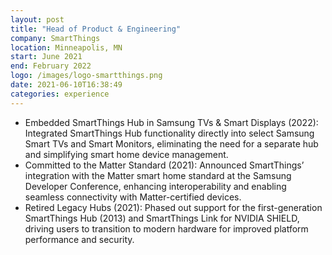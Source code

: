 ```yaml
---
layout: post
title: "Head of Product & Engineering"
company: SmartThings
location: Minneapolis, MN
start: June 2021
end: February 2022
logo: /images/logo-smartthings.png
date: 2021-06-10T16:38:49
categories: experience
---
```


- Embedded SmartThings Hub in Samsung TVs & Smart Displays (2022): Integrated SmartThings Hub functionality directly into select Samsung Smart TVs and Smart Monitors, eliminating the need for a separate hub and simplifying smart home device management.
- Committed to the Matter Standard (2021): Announced SmartThings’ integration with the Matter smart home standard at the Samsung Developer Conference, enhancing interoperability and enabling seamless connectivity with Matter-certified devices.
- Retired Legacy Hubs (2021): Phased out support for the first-generation SmartThings Hub (2013) and SmartThings Link for NVIDIA SHIELD, driving users to transition to modern hardware for improved platform performance and security.


